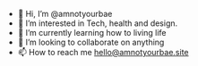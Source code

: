 - 👋 Hi, I’m @amnotyourbae
- 👀 I’m interested in Tech, health and design.
- 🌱 I’m currently learning how to living life
- 💞️ I’m looking to collaborate on anything
- 📫 How to reach me hello@amnotyourbae.site

<!---
amnotyourbae/amnotyourbae is a ✨ special ✨ repository because its `README.md` (this file) appears on your GitHub profile.
You can click the Preview link to take a look at your changes.
--->
